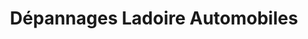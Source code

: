 ---
title: "Dépannages Ladoire Automobiles"
url: /herblay-sur-seine/depannages-ladoire-automobiles/
shop: réparation de voitures
---
